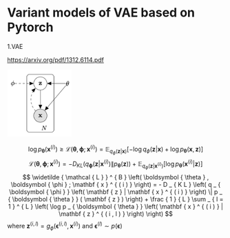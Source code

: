 
Variant models of VAE based on Pytorch
=======

1.VAE

https://arxiv.org/pdf/1312.6114.pdf

<img src="figures/vae.png" width="150">

$$
\log p _ { \boldsymbol { \theta } } \left( \mathbf { x } ^ { ( i ) } \right) \geq \mathcal { L } \left( \boldsymbol { \theta } , \boldsymbol { \phi } ; \mathbf { x } ^ { ( i ) } \right) = \mathbb { E } _ { q _ { \phi } ( \mathbf { z } | \mathbf { x } ) } \left[ - \log q _ { \phi } ( \mathbf { z } | \mathbf { x } ) + \log p _ { \boldsymbol { \theta } } ( \mathbf { x } , \mathbf { z } ) \right]
$$
$$
\mathcal { L } \left( \boldsymbol { \theta } , \boldsymbol { \phi } ; \mathbf { x } ^ { ( i ) } \right) = - D _ { K L } \left( q _ { \boldsymbol { \phi } } \left( \mathbf { z } | \mathbf { x } ^ { ( i ) } \right) \| p _ { \boldsymbol { \theta } } ( \mathbf { z } ) \right) + \mathbb { E } _ { q _ { \phi } \left( \mathbf { z } | \mathbf { x } ^ { ( i ) } \right) } \left[ \log p _ { \boldsymbol { \theta } } \left( \mathbf { x } ^ { ( i ) } | \mathbf { z } \right) \right]
$$
$$
\widetilde { \mathcal { L } } ^ { B } \left( \boldsymbol { \theta } , \boldsymbol { \phi } ; \mathbf { x } ^ { ( i ) } \right) = - D _ { K L } \left( q _ { \boldsymbol { \phi } } \left( \mathbf { z } | \mathbf { x } ^ { ( i ) } \right) \| p _ { \boldsymbol { \theta } } ( \mathbf { z } ) \right) + \frac { 1 } { L } \sum _ { l = 1 } ^ { L } \left( \log p _ { \boldsymbol { \theta } } \left( \mathbf { x } ^ { ( i ) } | \mathbf { z } ^ { ( i , l ) } \right) \right)
$$
where $\mathbf { z } ^ { ( i , l ) } = g _ { \phi } \left( \boldsymbol { \epsilon } ^ { ( i , l ) } , \mathbf { x } ^ { ( i ) } \right)$ and $\boldsymbol { \epsilon } ^ { ( l ) } \sim p ( \boldsymbol { \epsilon } )$
